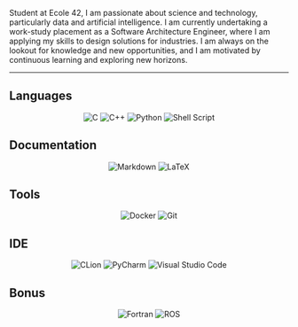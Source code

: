 Student at Ecole 42, I am passionate about science and technology, particularly data and artificial intelligence. I am currently undertaking a work-study placement as a Software Architecture Engineer, where I am applying my skills to design solutions for industries.
I am always on the lookout for knowledge and new opportunities, and I am motivated by continuous learning and exploring new horizons.

---
## Languages
<div align='center'>

  ![C](https://img.shields.io/badge/c-%2300599C.svg?style=for-the-badge&logo=c&logoColor=white)
  ![C++](https://img.shields.io/badge/c++-%2300599C.svg?style=for-the-badge&logo=c%2B%2B&logoColor=white)
  ![Python](https://img.shields.io/badge/python-3670A0?style=for-the-badge&logo=python&logoColor=ffdd54)
  ![Shell Script](https://img.shields.io/badge/shell_script-%23121011.svg?style=for-the-badge&logo=gnu-bash&logoColor=white)
</div>

## Documentation
<div align='center'>

  ![Markdown](https://img.shields.io/badge/markdown-%23000000.svg?style=for-the-badge&logo=markdown&logoColor=white)
  ![LaTeX](https://img.shields.io/badge/latex-%23008080.svg?style=for-the-badge&logo=latex&logoColor=white)
</div>

## Tools
<div align='center'>
  
  ![Docker](https://img.shields.io/badge/docker-%230db7ed.svg?style=for-the-badge&logo=docker&logoColor=white)
  ![Git](https://img.shields.io/badge/git-%23F05033.svg?style=for-the-badge&logo=git&logoColor=white)
</div>

## IDE
<div align='center'>

  ![CLion](https://img.shields.io/badge/CLion-black?style=for-the-badge&logo=clion&logoColor=white)
  ![PyCharm](https://img.shields.io/badge/pycharm-143?style=for-the-badge&logo=pycharm&logoColor=black&color=black&labelColor=green)
  ![Visual Studio Code](https://img.shields.io/badge/Visual%20Studio%20Code-0078d7.svg?style=for-the-badge&logo=visual-studio-code&logoColor=white)
</div>

## Bonus
<div align='center'>
  
  ![Fortran](https://img.shields.io/badge/Fortran-%23734F96.svg?style=for-the-badge&logo=fortran&logoColor=white)
  ![ROS](https://img.shields.io/badge/ros-%230A0FF9.svg?style=for-the-badge&logo=ros&logoColor=white)

</div>
